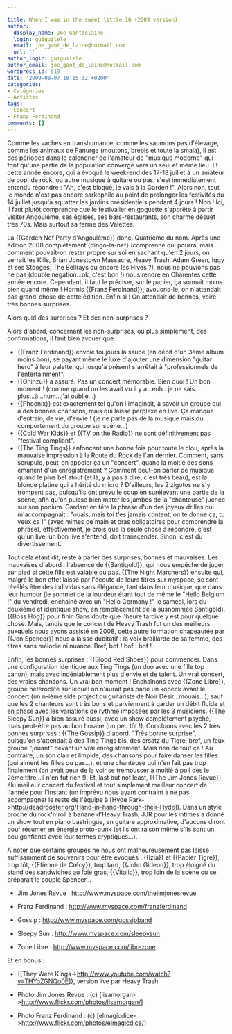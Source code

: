 ```yaml
---

title: When I was in the sweet little 16 (2009 version)
author:
  display_name: Joe Gantdelaine
  login: guiguilele
  email: joe_gant_de_laine@hotmail.com
  url: ''
author_login: guiguilele
author_email: joe_gant_de_laine@hotmail.com
wordpress_id: 519
date: '2009-08-07 18:15:32 +0200'
categories:
- Catégories
- Artistes
tags:
- Concert
- Franz Ferdinand
comments: []
---
```

Comme les vaches en transhumance, comme les saumons pas d'élevage, comme les animaux de Panurge (moutons, brebis et toute la smala), il est des périodes dans le calendrier de l'amateur de "musique moderne" qui font qu'une partie de la population converge vers un seul et même lieu.
Et cette année encore, qui a évoqué le week-end des 17-18 juillet à un amateur de pop, de rock, ou autre musique à guitare ou pas, s'est immédiatement entendu répondre : "Ah, c'est bloqué, je vais à la Garden !". Alors non, tout le monde n'est pas encore sarkophile au point de prolonger les festivités du 14 juillet jusqu'à squatter les jardins présidentiels pendant 4 jours ! Non ! Ici, il faut plutôt comprendre que le festivalier en goguette s'apprête à partir visiter Angoulême, ses églises, ses bars-restaurants, son charme désuet très 70s. Mais surtout sa ferme des Valettes.

La {{Garden Nef Party d'Angoulême}} donc. Quatrième du nom. Après une édition 2008 complètement {dingo-la-nef} (comprenne qui pourra, mais comment pouvait-on rester propre sur soi en sachant qu'en 2 jours, on verrait les Kills, Brian Jonestown Massacre, Heavy Trash, Adam Green, Iggy et ses Stooges, The Bellrays ou encore les Hives ?), nous ne pouvions pas ne pas (double négation...ok, c'est bon !) nous rendre en Charentes cette année encore. Cependant, il faut le préciser, sur le papier, ça sonnait moins bien quand même ! Hormis {{Franz Ferdinand}}, avouons-le, on n'attendait pas grand-chose de cette édition. Enfin si ! On attendait de bonnes, voire très bonnes surprises.

Alors quid des surprises ? Et des non-surprises ?

Alors d'abord, concernant les non-surprises, ou plus simplement, des confirmations, il faut bien avouer que :
- {{Franz Ferdinand}} envoie toujours la sauce (en dépit d'un 3ème album moins bon), se payant même le luxe d'ajouter une dimension "guitar hero" à leur palette, qui jusqu'à présent s'arrêtait à "professionnels de l'entertainment".
- {{Ghinzu}} a assuré. Pas un concert mémorable. Bien quoi ! Un bon moment ! (comme quand on les avait vu il y a...euh...je ne sais plus...à...hum...j'ai oublié...)
- {{Phoenix}} est exactement tel qu'on l'imaginait, à savoir un groupe qui a des bonnes chansons, mais qui laisse perplexe en live. Ça manque d'entrain, de vie, d'envie ! (je ne parle pas de la musique mais du comportement du groupe sur scène...)
- {{Cold War Kids}} et {{TV on the Radio}} ne sont définitivement pas "festival compliant".
- {{The Ting Tings}} enfoncent une bonne fois pour toute le clou, après la mauvaise impression à la Route du Rock de l'an dernier. Comment, sans scrupule, peut-on appeler ça un "concert", quand la moitié des sons émanent d'un enregistrement ? Comment peut-on parler de musique quand le plus bel atout (et là, y a pas à dire, c'est très beau), est la blonde platine qui a hérité du micro ? D'ailleurs, les 2 zigotos ne s'y trompent pas, puisqu'ils ont prévu le coup en surélevant une partie de la scène, afin qu'on puisse bien mater les jambes de la "chanteuse" juchée sur son podium. Gardant en tête la phrase d'un des joyeux drilles qui m'accompagnait : "ouais, mais toi t'es jamais content, on te donne ça, tu veux ça !" (avec mimes de main et bras obligatoires pour comprendre la phrase), effectivement, je crois que la seule chose à répondre, c'est qu'un live, un bon live s'entend, doit transcender. Sinon, c'est du divertissement.

<img332>

Tout cela étant dit, reste à parler des surprises, bonnes et mauvaises. Les mauvaises d'abord : l'absence de {{Santigold}}, qui nous empêche de juger sur pied si cette fille est valable ou pas. {{The Night Marchers}} ensuite qui, malgré le bon effet laissé par l'écoute de leurs titres sur myspace, se sont révélés être des individus sans élégance, tant dans leur musique, que dans leur humour (le sommet de la lourdeur étant tout de même le "Hello Belgium !" du vendredi, enchainé avec un "Hello Germany !" le samedi, lors du deuxième et identique show, en remplacement de la susnommée Santigold). {{Boss Hog}} pour finir. Sans doute que l'heure tardive y est pour quelque chose. Mais, tandis que le concert de Heavy Trash fut un des meilleurs auxquels nous ayons assisté en 2008, cette autre formation chapeautée par {{Jon Spencer}} nous a laissé dubitatif : la voix braillarde de sa femme, des titres sans mélodie ni nuance. Bref, bof ! bof ! bof !

Enfin, les bonnes surprises : {{Blood Red Shoes}} pour commencer. Dans une configuration identique aux Ting Tings (un duo avec une fille top canon), mais avec indéniablement plus d'envie et de talent. Un vrai concert, des vraies chansons. Un vrai bon moment ! Enchaînons avec {{Zone Libre}}, groupe hétéroclite sur lequel on n'aurait pas parié un kopeck avant le concert (un n-ième side project du guitariste de Noir Désir...mouais...), sauf que les 2 chanteurs sont très bons et parviennent à garder un débit fluide et en phase avec les variations de rythme imposées par les 3 musiciens. {{The Sleepy Sun}} a bien assuré aussi, avec un show complètement psyché, mais peut-être pas au bon horaire (un peu tôt !). Concluons avec les 2 très bonnes surprises : {{The Gossip}} d'abord. "Très bonne surprise", puisqu'on s'attendait à des Ting Tings bis, des ersatz du Tigre, bref, un faux groupe "jouant" devant un vrai enregistrement. Mais rien de tout ça ! Au contraire, un son clair et limpide, des chansons pour faire danser les filles (qui aiment les filles ou pas...), et une chanteuse qui n'en fait pas trop finalement (on avait peur de la voir se trémousser à moitié à poil dès le 2ème titre...il n'en fut rien !). Et, last but not least, {{The Jim Jones Revue}}, élu meilleur concert du festival et tout simplement meilleur concert de l'année pour l'instant (un imprévu nous ayant contraint à ne pas accompagner le reste de l'équipe à [Hyde Park->http://deadrooster.org/Hand-in-hand-through-their-Hyde]). Dans un style proche du rock'n'roll à banane d'Heavy Trash, JJR pour les intimes a donné un show tout en piano bastringue, en guitare approximative, d'aucuns diront pour résumer en énergie proto-punk (et ils ont raison même s'ils sont un peu gonflants avec leur termes cryptiques...).

A noter que certains groupes ne nous ont malheureusement pas laissé suffisamment de souvenirs pour être évoqués : {{Izia}} et {{Papier Tigre}}, trop tôt, {{Etienne de Crécy}}, trop tard, {{John Gideon}}, trop éloigné du stand des sandwiches au foie gras, {{Vitalic}}, trop loin de la scène où se préparait le couple Spencer...

- Jim Jones Revue : http://www.myspace.com/thejimjonesrevue

- Franz Ferdinand : http://www.myspace.com/franzferdinand

- Gossip : http://www.myspace.com/gossipband

- Sleepy Sun : http://www.myspace.com/sleepysun

- Zone Libre : http://www.myspace.com/librezone


Et en bonus :

- {[They Were Kings->http://www.youtube.com/watch?v=THYoZGNQo0E]}, version live par Heavy Trash

- Photo Jim Jones Revue : (c) [lisamorgan->http://www.flickr.com/photos/lisamorgan/]
- Photo Franz Ferdinand : (c) [elmagicdice->http://www.flickr.com/photos/elmagicdice/]
